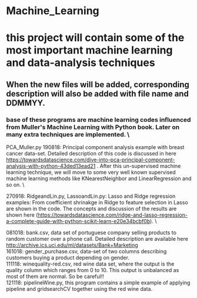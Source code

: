 # Machine_Learning
# this project will contain some of the most important machine learning and data-analysis techniques
## When the new files will be added, corresponding description will also be added with file name and DDMMYY. 
### base of these programs are machine learning codes influenced from Muller's Machine Learning with Python book. Later on many extra techniques are implemented. \
PCA_Muller.py 190818: Principal component analysis example with breast cancer data-set. Detailed description of this code is discussed in here https://towardsdatascience.com/dive-into-pca-principal-component-analysis-with-python-43ded13ead21 . After this un-supervised machine learning technique, we will move to some very well known supervised machine learning methods like KNearestNeighbor and LinearRegression and so on. \ 

270918: RidgeandLin.py, LassoandLin.py: Lasso and Ridge regression examples: From coefficient shrinakge in Ridge to feature selection in Lasso are shown in the code. The concepts and discussion of the results are shown here (https://towardsdatascience.com/ridge-and-lasso-regression-a-complete-guide-with-python-scikit-learn-e20e34bcbf0b). \    

081018: bank.csv, data set of portuguese company selling products to random customer over a phone call. Detailed description are available here http://archive.ics.uci.edu/ml/datasets/Bank+Marketing \
161018: gender_purchase.csv, data-set of two columns describing customers buying a product depending on gender.\
111118: winequality-red.csv, red wine data set, where the output is the quality column which ranges from 0 to 10. This output is unbalanced as most of them are normal. So be careful!!\
121118: pipelineWine.py, this program contains a simple example of applying pipeline and gridsearchCV together using the red wine data. 

